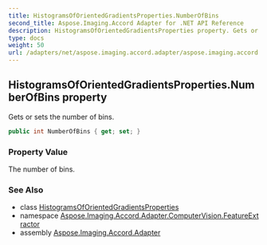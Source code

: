 ```yaml
---
title: HistogramsOfOrientedGradientsProperties.NumberOfBins
second_title: Aspose.Imaging.Accord Adapter for .NET API Reference
description: HistogramsOfOrientedGradientsProperties property. Gets or sets the number of bins
type: docs
weight: 50
url: /adapters/net/aspose.imaging.accord.adapter/aspose.imaging.accord.adapter.computervision.featureextractor/histogramsoforientedgradientsproperties/numberofbins/
---
```

## HistogramsOfOrientedGradientsProperties.NumberOfBins property

Gets or sets the number of bins.

```csharp
public int NumberOfBins { get; set; }
```

### Property Value

The number of bins.

### See Also

* class [HistogramsOfOrientedGradientsProperties](../)
* namespace [Aspose.Imaging.Accord.Adapter.ComputerVision.FeatureExtractor](../../../aspose.imaging.accord.adapter.computervision.featureextractor/)
* assembly [Aspose.Imaging.Accord.Adapter](../../../)


